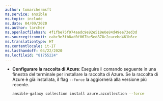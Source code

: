 ```yaml
---
author: tomarchermsft
ms.service: ansible
ms.topic: include
ms.date: 04/09/2020
ms.author: tarcher
ms.openlocfilehash: 4f1fbe75f974aadc9e92e518e0e84d49ee73ed3d
ms.sourcegitcommit: eabc9e3fb8ad0f067be5ed878c2eacebd461b6ce
ms.translationtype: HT
ms.contentlocale: it-IT
ms.lasthandoff: 04/22/2020
ms.locfileid: "81755224"
---
```

- **Configurare la raccolta di Azure**: Eseguire il comando seguente in una finestra del terminale per installare la raccolta di Azure. Se la raccolta di Azure è già installata, il flag `--force` la aggiornerà alla versione più recente.

    ```bash
    ansible-galaxy collection install azure.azcollection --force
    ```
